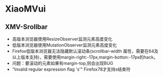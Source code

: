 # XiaoMVui

## XMV-Srollbar
- 高版本浏览器使用ResizeObserver监测元素高度变化
- 低版本浏览器使用MutationObserver监测元素高度变化
- Firefox低版本浏览器无法隐藏默认滚动条(scrollbar-width 属性，需要在64及以上版本支持)，需要使用margin-right:-17px,margin-botton:-17px的hack。
- 问题：要滚动的元素如果有margin-top,则会出现BUG
- "Invalid regular expression flag 's'"  Firefox78才支持s结束符